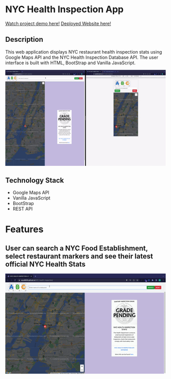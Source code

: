 # NYC Health Inspection App
<a href = "https://www.youtube.com/watch?v=cagxhY3IvwE" target = "_blank">Watch project demo here!</a>
<a href = "https://nyc-health-inspection.netlify.app/" target = "_blank">Deployed Website here!</a>
## Description

This web application displays NYC restaurant health inspection stats using Google Maps API and the NYC Health Inspection Database API. The user interface is built with HTML, BootStrap and Vanilla JavaScript.

<p align="center"><img src = "/gitgifs/demo.gif"/></p>

## Technology Stack

- Google Maps API
- Vanilla JavaScript
- BootStrap
- REST API

# Features

## User can search a NYC Food Establishment, select restaurant markers and see their latest official NYC Health Stats

<p align="center"><img src = "/gitgifs/search.gif"/></p>
